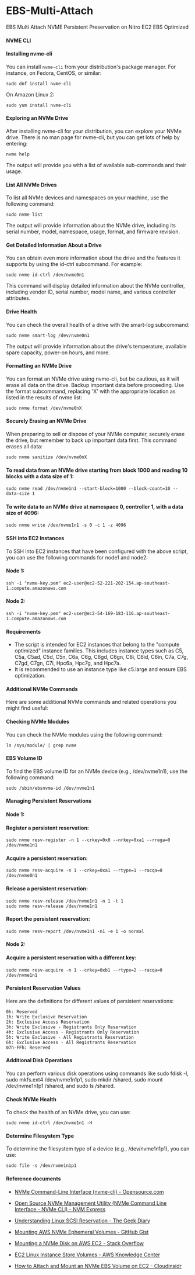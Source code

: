 # EBS-Multi-Attach
EBS Multi Attach NVME Persistent Preservation on Nitro EC2 EBS Optimized

#### NVME CLI

#### Installing nvme-cli

You can install `nvme-cli` from your distribution's package manager. For instance, on Fedora, CentOS, or similar:

```
sudo dnf install nvme-cli
```

On Amazon Linux 2:

```
sudo yum install nvme-cli
```

#### Exploring an NVMe Drive

After installing nvme-cli for your distribution, you can explore your NVMe drive. There is no man page for nvme-cli, but you can get lots of help by entering:

```
nvme help
```

The output will provide you with a list of available sub-commands and their usage.

#### List All NVMe Drives

To list all NVMe devices and namespaces on your machine, use the following command:

```
sudo nvme list
```

The output will provide information about the NVMe drive, including its serial number, model, namespace, usage, format, and firmware revision.

#### Get Detailed Information About a Drive

You can obtain even more information about the drive and the features it supports by using the id-ctrl subcommand. For example:

```
sudo nvme id-ctrl /dev/nvme0n1
```

This command will display detailed information about the NVMe controller, including vendor ID, serial number, model name, and various controller attributes.

#### Drive Health

You can check the overall health of a drive with the smart-log subcommand:

```
sudo nvme smart-log /dev/nvme0n1
```

The output will provide information about the drive's temperature, available spare capacity, power-on hours, and more.

#### Formatting an NVMe Drive

You can format an NVMe drive using nvme-cli, but be cautious, as it will erase all data on the drive. Backup important data before proceeding. Use the format subcommand, replacing 'X' with the appropriate location as listed in the results of nvme list:

```
sudo nvme format /dev/nvme0nX
```

#### Securely Erasing an NVMe Drive

When preparing to sell or dispose of your NVMe computer, securely erase the drive, but remember to back up important data first. This command erases all data:

```
sudo nvme sanitize /dev/nvme0nX
```

#### To read data from an NVMe drive starting from block 1000 and reading 10 blocks with a data size of 1:

```
sudo nvme read /dev/nvme1n1 --start-block=1000 --block-count=10 --data-size 1
```

#### To write data to an NVMe drive at namespace 0, controller 1, with a data size of 4096:

```
sudo nvme write /dev/nvme1n1 -s 0 -c 1 -z 4096
```



#### SSH into EC2 Instances

To SSH into EC2 instances that have been configured with the above script, you can use the following commands for node1 and node2:

#### Node 1:

```
ssh -i "nvme-key.pem" ec2-user@ec2-52-221-202-154.ap-southeast-1.compute.amazonaws.com
```


#### Node 2:

```
ssh -i "nvme-key.pem" ec2-user@ec2-54-169-183-116.ap-southeast-1.compute.amazonaws.com
```

#### Requirements

- The script is intended for EC2 instances that belong to the "compute optimized" instance families. This includes instance types such as C5, C5a, C5ad, C5d, C5n, C6a, C6g, C6gd, C6gn, C6i, C6id, C6in, C7a, C7g, C7gd, C7gn, C7i, Hpc6a, Hpc7g, and Hpc7a.
- It is recommended to use an instance type like c5.large and ensure EBS optimization.

#### Additional NVMe Commands

Here are some additional NVMe commands and related operations you might find useful:

#### Checking NVMe Modules

You can check the NVMe modules using the following command:

```
ls /sys/module/ | grep nvme
```

#### EBS Volume ID

To find the EBS volume ID for an NVMe device (e.g., /dev/nvme1n1), use the following command:

```
sudo /sbin/ebsnvme-id /dev/nvme1n1
```

#### Managing Persistent Reservations

#### Node 1:

#### Register a persistent reservation:

```
sudo nvme resv-register -n 1 --crkey=0x0 --nrkey=0xa1 --rrega=0 /dev/nvme1n1
```

#### Acquire a persistent reservation:

```
sudo nvme resv-acquire -n 1 --crkey=0xa1 --rtype=1 --racqa=0 /dev/nvme0n1
```

#### Release a persistent reservation:

```
sudo nvme resv-release /dev/nvme1n1 -n 1 -t 1
sudo nvme resv-release /dev/nvme1n1
```

#### Report the persistent reservation:

```
sudo nvme resv-report /dev/nvme1n1 -n1 -e 1 -o normal
```

#### Node 2:

#### Acquire a persistent reservation with a different key:

```
sudo nvme resv-acquire -n 1 --crkey=0xb1 --rtype=2 --racqa=0 /dev/nvme1n1
```

#### Persistent Reservation Values

Here are the definitions for different values of persistent reservations:

```
0h: Reserved
1h: Write Exclusive Reservation
2h: Exclusive Access Reservation
3h: Write Exclusive - Registrants Only Reservation
4h: Exclusive Access - Registrants Only Reservation
5h: Write Exclusive - All Registrants Reservation
6h: Exclusive Access - All Registrants Reservation
07h-FFh: Reserved
```

#### Additional Disk Operations

You can perform various disk operations using commands like sudo fdisk -l, sudo mkfs.ext4 /dev/nvme1n1p1, sudo mkdir /shared, sudo mount /dev/nvme1n1p1 /shared, and sudo ls /shared.

#### Check NVMe Health

To check the health of an NVMe drive, you can use:

```
sudo nvme id-ctrl /dev/nvme1n1 -H
```


#### Determine Filesystem Type

To determine the filesystem type of a device (e.g., /dev/nvme1n1p1), you can use:

```
sudo file -s /dev/nvme1n1p1
```

#### Reference documents 

- [NVMe Command-Line Interface (nvme-cli) - Opensource.com](https://opensource.com/article/21/9/nvme-cli)

- [Open Source NVMe Management Utility (NVMe Command Line Interface - NVMe CLI) - NVM Express](https://nvmexpress.org/open-source-nvme-management-utility-nvme-command-line-interface-nvme-cli/)

- [Understanding Linux SCSI Reservation - The Geek Diary](https://www.thegeekdiary.com/understanding-linux-scsi-reservation/)

- [Mounting AWS NVMe Ephemeral Volumes - GitHub Gist](https://gist.githubusercontent.com/fideloper/40f7807920aa1198fa07b9e69dc82b56/raw/ebe6d8bd5388b60208f56d91f1934a0172f4f483/mount_aws_nvme_ephemeral.sh)

- [Mounting a NVMe Disk on AWS EC2 - Stack Overflow](https://stackoverflow.com/questions/45167717/mounting-a-nvme-disk-on-aws-ec2)

- [EC2 Linux Instance Store Volumes - AWS Knowledge Center](https://repost.aws/knowledge-center/ec2-linux-instance-store-volumes)

- [How to Attach and Mount an NVMe EBS Volume on EC2 - Cloudinsidr](https://www.cloudinsidr.com/content/how-to-attach-and-mount-an-nvme-ebs-volume-on-ec2/)
